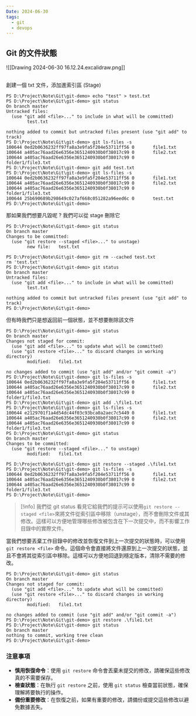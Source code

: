 ```yaml
---
Date: 2024-06-30
tags:
  - git
  - devops
---
```

## Git 的文件狀態
![[Drawing 2024-06-30 16.12.24.excalidraw.png]]
## 
創建一個 txt 文件，添加進索引區 (Stage)
```shell
PS D:\Project\Note\Git\git-demo> echo "test" > test.txt
PS D:\Project\Note\Git\git-demo> git status
On branch master
Untracked files:
  (use "git add <file>..." to include in what will be committed)
        test.txt

nothing added to commit but untracked files present (use "git add" to track)
PS D:\Project\Note\Git\git-demo> git ls-files -s
100644 0ed2b0636232ff97fa8a3e9fa5f204e53711ff56 0       file1.txt
100644 a405ac76aad26e6356e3651240930b0f38017c99 0       file2.txt
100644 a405ac76aad26e6356e3651240930b0f38017c99 0       folder1/file3.txt
PS D:\Project\Note\Git\git-demo> git add test.txt
PS D:\Project\Note\Git\git-demo> git ls-files -s
100644 0ed2b0636232ff97fa8a3e9fa5f204e53711ff56 0       file1.txt
100644 a405ac76aad26e6356e3651240930b0f38017c99 0       file2.txt
100644 a405ac76aad26e6356e3651240930b0f38017c99 0       folder1/file3.txt
100644 25b690689b298649c027af668c051282a96eed6c 0       test.txt
PS D:\Project\Note\Git\git-demo>
```

那如果我們想要凡毀呢 ? 
我們可以從 stage 刪除它
```shell
PS D:\Project\Note\Git\git-demo> git status
On branch master
Changes to be committed:
  (use "git restore --staged <file>..." to unstage)
        new file:   test.txt

PS D:\Project\Note\Git\git-demo> git rm --cached test.txt
rm 'test.txt'
PS D:\Project\Note\Git\git-demo> git status
On branch master
Untracked files:
  (use "git add <file>..." to include in what will be committed)
        test.txt

nothing added to commit but untracked files present (use "git add" to track)
PS D:\Project\Note\Git\git-demo>
```

但有時我們只是想返回前一個狀態，並不想要刪除該文件
```shell
PS D:\Project\Note\Git\git-demo> git status
On branch master
Changes not staged for commit:
  (use "git add <file>..." to update what will be committed)
  (use "git restore <file>..." to discard changes in working directory)
        modified:   file1.txt

no changes added to commit (use "git add" and/or "git commit -a")
PS D:\Project\Note\Git\git-demo> git ls-files -s
100644 0ed2b0636232ff97fa8a3e9fa5f204e53711ff56 0       file1.txt
100644 a405ac76aad26e6356e3651240930b0f38017c99 0       file2.txt
100644 a405ac76aad26e6356e3651240930b0f38017c99 0       folder1/file3.txt
PS D:\Project\Note\Git\git-demo> git add .\file1.txt
PS D:\Project\Note\Git\git-demo> git ls-files -s
100644 e2129701f1a4d54dc44f03c93bca0a2aec7c5449 0       file1.txt
100644 a405ac76aad26e6356e3651240930b0f38017c99 0       file2.txt
100644 a405ac76aad26e6356e3651240930b0f38017c99 0       folder1/file3.txt
PS D:\Project\Note\Git\git-demo> git status
On branch master
Changes to be committed:
  (use "git restore --staged <file>..." to unstage)
        modified:   file1.txt

PS D:\Project\Note\Git\git-demo> git restore --staged .\file1.txt
PS D:\Project\Note\Git\git-demo> git ls-files -s
100644 0ed2b0636232ff97fa8a3e9fa5f204e53711ff56 0       file1.txt
100644 a405ac76aad26e6356e3651240930b0f38017c99 0       file2.txt
100644 a405ac76aad26e6356e3651240930b0f38017c99 0       folder1/file3.txt
PS D:\Project\Note\Git\git-demo>
```
>[!info]
>我們從 git status 看見它給我們的提示可以使用`git restore --staged <file>`來將文件從索引區中移除（unstage），而不會刪除文件或其修改。這樣可以方便地管理哪些修改被包含在下一次提交中，而不影響工作目錄中的實際文件。

當我們想要丟棄工作目錄中的修改並恢復文件到上一次提交的狀態時，可以使用 `git restore <file>` 命令。這個命令會直接將文件還原到上一次提交的狀態，並且不會將其從索引區中移除。這樣可以方便地回退到穩定版本，清除不需要的修改。
```shell
PS D:\Project\Note\Git\git-demo> git status
On branch master
Changes not staged for commit:
  (use "git add <file>..." to update what will be committed)
  (use "git restore <file>..." to discard changes in working directory)
        modified:   file1.txt

no changes added to commit (use "git add" and/or "git commit -a")
PS D:\Project\Note\Git\git-demo> git restore .\file1.txt
PS D:\Project\Note\Git\git-demo> git status
On branch master
nothing to commit, working tree clean
PS D:\Project\Note\Git\git-demo>
```
### 注意事項
- **慎用恢復命令**：使用 `git restore` 命令會丟棄未提交的修改，請確保這些修改真的不需要保存。
- **檢查狀態**：在執行 `git restore` 之前，使用 `git status` 檢查當前狀態，確保理解將要執行的操作。
- **備份重要修改**：在恢復之前，如果有重要的修改，請備份或提交這些修改以避免數據丟失。

